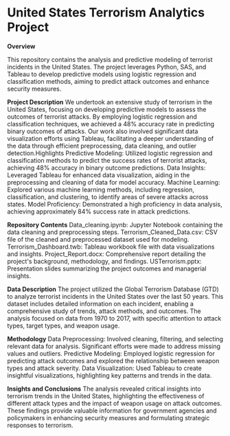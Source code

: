 # United States Terrorism Analytics Project

**Overview**

This repository contains the analysis and predictive modeling of terrorist incidents in the United States. The project leverages Python, SAS, and Tableau to develop predictive models using logistic regression and classification methods, aiming to predict attack outcomes and enhance security measures. 

**Project Description**
We undertook an extensive study of terrorism in the United States, focusing on developing predictive models to assess the outcomes of terrorist attacks. By employing logistic regression and classification techniques, we achieved a 48% accuracy rate in predicting binary outcomes of attacks. Our work also involved significant data visualization efforts using Tableau, facilitating a deeper understanding of the data through efficient preprocessing, data cleaning, and outlier detection.Highlights
Predictive Modeling: Utilized logistic regression and classification methods to predict the success rates of terrorist attacks, achieving 48% accuracy in binary outcome predictions.
Data Insights: Leveraged Tableau for enhanced data visualization, aiding in the preprocessing and cleaning of data for model accuracy.
Machine Learning: Explored various machine learning methods, including regression, classification, and clustering, to identify areas of severe attacks across states.
Model Proficiency: Demonstrated a high proficiency in data analysis, achieving approximately 84% success rate in attack predictions.

**Repository Contents**
Data_cleaning.ipynb: Jupyter Notebook containing the data cleaning and preprocessing steps.
Terrorism_Cleaned_Data.csv: CSV file of the cleaned and preprocessed dataset used for modeling.
Terrorism_Dashboard.twb: Tableau workbook file with data visualizations and insights.
Project_Report.docx: Comprehensive report detailing the project's background, methodology, and findings.
USTerrorism.pptx: Presentation slides summarizing the project outcomes and managerial insights.

**Data Description**
The project utilized the Global Terrorism Database (GTD) to analyze terrorist incidents in the United States over the last 50 years. This dataset includes detailed information on each incident, enabling a comprehensive study of trends, attack methods, and outcomes. The analysis focused on data from 1970 to 2017, with specific attention to attack types, target types, and weapon usage.

**Methodology**
Data Preprocessing: Involved cleaning, filtering, and selecting relevant data for analysis. Significant efforts were made to address missing values and outliers.
Predictive Modeling: Employed logistic regression for predicting attack outcomes and explored the relationship between weapon types and attack severity.
Data Visualization: Used Tableau to create insightful visualizations, highlighting key patterns and trends in the data.

**Insights and Conclusions**
The analysis revealed critical insights into terrorism trends in the United States, highlighting the effectiveness of different attack types and the impact of weapon usage on attack outcomes. These findings provide valuable information for government agencies and policymakers in enhancing security measures and formulating strategic responses to terrorism.
